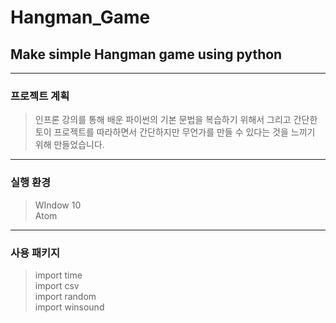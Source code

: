 # Hangman_Game

## Make simple Hangman game using python
-----------------------
### 프로젝트 계획 
> 인프론 강의를 통해 배운 파이썬의 기본 문법을 복습하기 위해서 그리고 간단한 토이 프로젝트를 따라하면서 간단하지만 무언가를 만들 수 있다는 것을 느끼기 위해 만들었습니다.

-----------------------
### 실행 환경
> WIndow 10  
> Atom  

-----------------------
### 사용 패키지
> import time   
> import csv  
> import random  
> import winsound  
  




